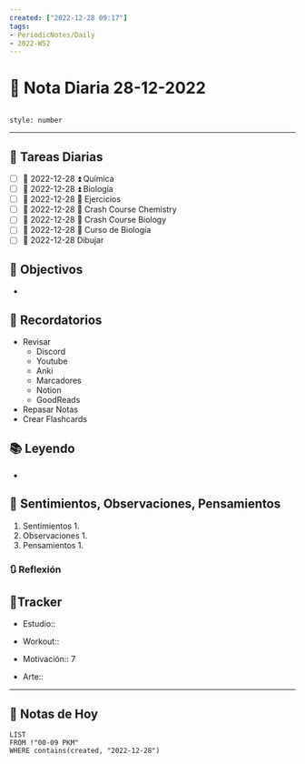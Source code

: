 ```yaml
---
created: ["2022-12-28 09:17"]
tags:
- PeriodicNotes/Daily
- 2022-W52
---
```


# 📅 Nota Diaria 28-12-2022
```toc

style: number

```

---
## 🔷 Tareas Diarias
- [ ] 📅 2022-12-28 ⏫ Química
- [ ] 📅 2022-12-28 ⏫ Biología
- [ ] 📅 2022-12-28 🔼 Ejercicios
- [ ] 📅 2022-12-28 🔽 Crash Course Chemistry
- [ ] 📅 2022-12-28 🔽 Crash Course Biology
- [ ] 📅 2022-12-28 🔽 Curso de Biología
- [ ] 📅 2022-12-28 Dibujar

## 🎯 Objectivos
- 
## 📕 Recordatorios
- Revisar
	- Discord
	- Youtube
	- Anki
	- Marcadores
	- Notion
	- GoodReads
- Repasar Notas
- Crear Flashcards

## 📚 Leyendo
- 
## 💬 Sentimientos, Observaciones, Pensamientos 
1. Sentimientos
	1. 
2. Observaciones
	1. 
3. Pensamientos
	1. 
### 🔃 Reflexión

## 🔷Tracker

- Estudio::

- Workout::

- Motivación:: 7

- Arte::
---

## 📅 Notas de Hoy
```dataview
LIST 
FROM !"00-09 PKM" 
WHERE contains(created, "2022-12-28")
```